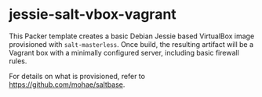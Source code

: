 jessie-salt-vbox-vagrant
========================

This Packer template creates a basic Debian Jessie based VirtualBox image provisioned with `salt-masterless`.  Once build, the resulting artifact will be a Vagrant box with a minimally configured server, including basic firewall rules.

For details on what is provisioned, refer to https://github.com/mohae/saltbase.

